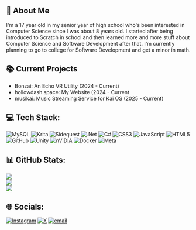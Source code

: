 ## 🚀 About Me
I'm a 17 year old in my senior year of high school who's been interested in Computer Science since I was about 8 years old. I started after being introduced to Scratch in school and then learned more and more stuff about Computer Science and Software Development after that. I'm currently planning to go to college for Software Development and get a minor in math.

## 📚 Current Projects

- Bonzai: An Echo VR Utility (2024 - Current)<br>
- hollowdash.space: My Website (2024 - Current<br>
- musikai: Music Streaming Service for Kai OS (2025 - Current)

## 💻 Tech Stack:
![MySQL](https://img.shields.io/badge/mysql-4479A1.svg?style=for-the-badge&logo=mysql&logoColor=white) ![Krita](https://img.shields.io/badge/Krita-203759?style=for-the-badge&logo=krita&logoColor=EEF37B) ![Sidequest](https://img.shields.io/badge/sidequest-%23101227.svg?style=for-the-badge&logo=sidequest&logoColor=white) ![.Net](https://img.shields.io/badge/.NET-5C2D91?style=for-the-badge&logo=.net&logoColor=white) ![C#](https://img.shields.io/badge/c%23-%23239120.svg?style=for-the-badge&logo=csharp&logoColor=white) ![CSS3](https://img.shields.io/badge/css3-%231572B6.svg?style=for-the-badge&logo=css3&logoColor=white) ![JavaScript](https://img.shields.io/badge/javascript-%23323330.svg?style=for-the-badge&logo=javascript&logoColor=%23F7DF1E) ![HTML5](https://img.shields.io/badge/html5-%23E34F26.svg?style=for-the-badge&logo=html5&logoColor=white) ![GitHub](https://img.shields.io/badge/github-%23121011.svg?style=for-the-badge&logo=github&logoColor=white) ![Unity](https://img.shields.io/badge/unity-%23000000.svg?style=for-the-badge&logo=unity&logoColor=white) ![nVIDIA](https://img.shields.io/badge/nVIDIA-%2376B900.svg?style=for-the-badge&logo=nVIDIA&logoColor=white) ![Docker](https://img.shields.io/badge/docker-%230db7ed.svg?style=for-the-badge&logo=docker&logoColor=white) ![Meta](https://img.shields.io/badge/Meta-%230467DF.svg?style=for-the-badge&logo=Meta&logoColor=white)

## 📊 GitHub Stats:
![](https://github-readme-stats.vercel.app/api?username=hollowdash&theme=dark&hide_border=false&include_all_commits=false&count_private=false)<br/>
![](https://nirzak-streak-stats.vercel.app/?user=hollowdash&theme=dark&hide_border=false)<br/>
![](https://github-readme-stats.vercel.app/api/top-langs/?username=hollowdash&theme=dark&hide_border=false&include_all_commits=false&count_private=false&layout=compact)

## 🌐 Socials:
[![Instagram](https://img.shields.io/badge/Instagram-%23E4405F.svg?logo=Instagram&logoColor=white)](https://instagram.com/coltonnscott) [![X](https://img.shields.io/badge/X-black.svg?logo=X&logoColor=white)](https://x.com/hollowhyphen) [![email](https://img.shields.io/badge/Email-D14836?logo=gmail&logoColor=white)](mailto:hollowhyphen@gmail.com) 
